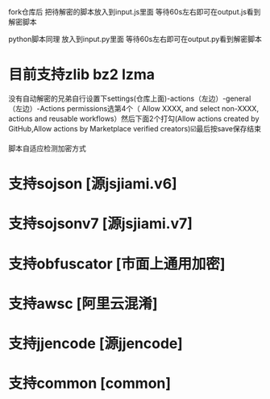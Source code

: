 
fork仓库后 把待解密的脚本放入到input.js里面 等待60s左右即可在output.js看到解密脚本

python脚本同理 放入到input.py里面 等待60s左右即可在output.py看到解密脚本

# 目前支持zlib bz2 lzma

没有自动解密的兄弟自行设置下settings(仓库上面)-actions（左边）-general（左边）-Actions permissions选第4个（
Allow XXXX, and select non-XXXX, actions and reusable workflows）然后下面2个打勾(Allow actions created by GitHub,Allow actions by Marketplace verified creators)☑️最后按save保存结束

脚本自适应检测加密方式

# 支持sojson [源jsjiami.v6]

# 支持sojsonv7 [源jsjiami.v7]

# 支持obfuscator [市面上通用加密]

# 支持awsc [阿里云混淆]

# 支持jjencode [源jjencode]

# 支持common [common]
